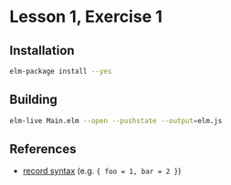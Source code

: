 # Lesson 1, Exercise 1

## Installation

```bash
elm-package install --yes
```

## Building

```bash
elm-live Main.elm --open --pushstate --output=elm.js
```

## References

* [record syntax](http://elm-lang.org/docs/syntax#records) (e.g. `{ foo = 1, bar = 2 }`)
